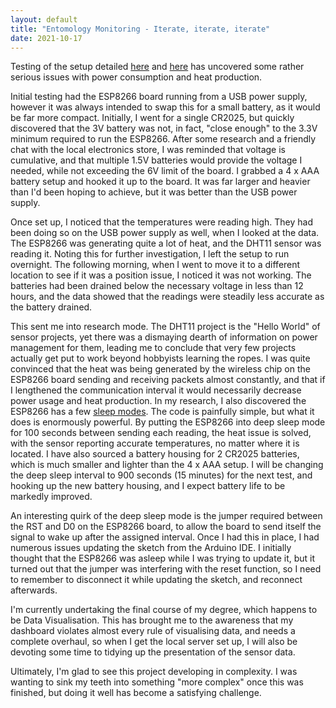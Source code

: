 ```yaml
---
layout: default
title: "Entomology Monitoring - Iterate, iterate, iterate"
date: 2021-10-17
---
```


Testing of the setup detailed [here](/2021-09-28-entomology-monitoring-with-arduino.md) and [here](/2021-09-28-entomology-monitoring-update.md)
has uncovered some rather serious issues with power consumption and heat production.

Initial testing had the ESP8266 board running from a USB power supply, however it was always intended to swap this for a small battery,
as it would be far more compact. Initially, I went for a single CR2025, but quickly discovered that the 3V battery was not, in fact, "close
enough" to the 3.3V minimum required to run the ESP8266. After some research and a friendly chat with the local electronics store, I was reminded that
voltage is cumulative, and that multiple 1.5V batteries would provide the voltage I needed, while not exceeding the 6V limit of the board. I grabbed
a 4 x AAA battery setup and hooked it up to the board. It was far larger and heavier than I'd been hoping to achieve, but it was better than the USB
power supply.

Once set up, I noticed that the temperatures were reading high. They had been doing so on the USB power supply as well, when I looked at the data. The
ESP8266 was generating quite a lot of heat, and the DHT11 sensor was reading it. Noting this for further investigation, I left the setup to run overnight. 
The following morning, when I went to move it to a different location to see if it was a position issue, I noticed it was not working. The batteries had
been drained below the necessary voltage in less than 12 hours, and the data showed that the readings were steadily less accurate as the battery drained.

This sent me into research mode. The DHT11 project is the "Hello World" of sensor projects, yet there was a dismaying dearth of information on power management
for them, leading me to conclude that very few projects actually get put to work beyond hobbyists learning the ropes. I was quite convinced that the heat
was being generated by the wireless chip on the ESP8266 board sending and receiving packets almost constantly, and that if I lengthened the communication interval
it would necessarily decrease power usage and heat production. In my research, I also discovered the ESP8266 has a few [sleep modes](https://diyi0t.com/how-to-reduce-the-esp8266-power-consumption/).
The code is painfully simple, but what it does is enormously powerful. By putting the ESP8266 into deep sleep mode for 100 seconds between sending each reading, the
heat issue is solved, with the sensor reporting accurate temperatures, no matter where it is located. I have also sourced a battery housing for 2 CR2025 batteries, which
is much smaller and lighter than the 4 x AAA setup. I will be changing the deep sleep interval to 900 seconds (15 minutes) for the next test, and hooking up the new
battery housing, and I expect battery life to be markedly improved.

An interesting quirk of the deep sleep mode is the jumper required between the RST and D0 on the ESP8266 board, to allow the board to send itself the signal to wake
up after the assigned interval. Once I had this in place, I had numerous issues updating the sketch from the Arduino IDE. I initially thought that the ESP8266 was
asleep while I was trying to update it, but it turned out that the jumper was interfering with the reset function, so I need to remember to disconnect it while updating
the sketch, and reconnect afterwards.

I'm currently undertaking the final course of my degree, which happens to be Data Visualisation. This has brought me to the awareness that my dashboard violates almost
every rule of visualising data, and needs a complete overhaul, so when I get the local server set up, I will also be devoting some time to tidying up the presentation
of the sensor data.

Ultimately, I'm glad to see this project developing in complexity. I was wanting to sink my teeth into something "more complex" once this was finished, but doing it well 
has become a satisfying challenge.
